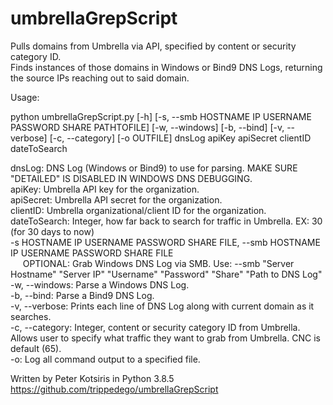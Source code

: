 # umbrellaGrepScript
Pulls domains from Umbrella via API, specified by content or security category ID.  
Finds instances of those domains in Windows or Bind9 DNS Logs, returning the source IPs reaching out to said domain.  
  
Usage:  
  
python umbrellaGrepScript.py [-h] [-s, --smb HOSTNAME IP USERNAME PASSWORD SHARE PATHTOFILE] [-w, --windows] [-b, --bind] [-v, --verbose] [-c, --category] [-o OUTFILE] dnsLog apiKey apiSecret clientID dateToSearch  
  
dnsLog: DNS Log (Windows or Bind9) to use for parsing. MAKE SURE "DETAILED" IS DISABLED IN WINDOWS DNS DEBUGGING.  
apiKey: Umbrella API key for the organization.  
apiSecret: Umbrella API secret for the organization.  
clientID: Umbrella organizational/client ID for the organization.  
dateToSearch: Integer, how far back to search for traffic in Umbrella. EX: 30 (for 30 days to now)  
-s HOSTNAME IP USERNAME PASSWORD SHARE FILE, --smb HOSTNAME IP USERNAME PASSWORD SHARE FILE  
&nbsp;&nbsp;&nbsp;&nbsp;&nbsp;OPTIONAL: Grab Windows DNS Log via SMB. Use: --smb "Server Hostname" "Server IP" "Username" "Password" "Share" "Path to DNS Log"  
-w, --windows: Parse a Windows DNS Log.  
-b, --bind: Parse a Bind9 DNS Log.  
-v, --verbose: Prints each line of DNS Log along with current domain as it searches.  
-c, --category: Integer, content or security category ID from Umbrella. Allows user to specify what traffic they want to grab from Umbrella. CNC is default (65).  
-o: Log all command output to a specified file.  

Written by Peter Kotsiris in Python 3.8.5  
https://github.com/trippedego/umbrellaGrepScript
  
